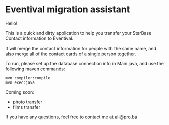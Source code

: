 # Eventival migration assistant

Hello!

This is a quick and dirty application to help you transfer your StarBase Contact information to Eventival.

It will merge the contact information for people with the same name, and also merge all of the contact cards of a single person together.

To run, please set up the database connection info in Main.java, and use the following maven commands:

```
mvn compiler:compile
mvn exec:java
```

Coming soon:
- photo transfer
- films transfer

If you have any questions, feel free to contact me at ali@pro.ba